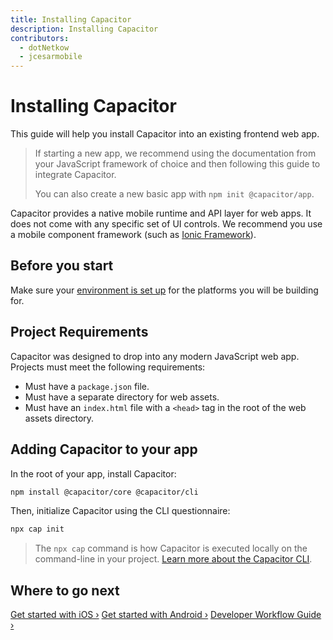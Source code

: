 ```yaml
---
title: Installing Capacitor
description: Installing Capacitor
contributors:
  - dotNetkow
  - jcesarmobile
---
```


# Installing Capacitor

This guide will help you install Capacitor into an existing frontend web app.

> If starting a new app, we recommend using the documentation from your JavaScript framework of choice and then following this guide to integrate Capacitor.
>
> You can also create a new basic app with `npm init @capacitor/app`.

Capacitor provides a native mobile runtime and API layer for web apps. It does not come with any specific set of UI controls. We recommend you use a mobile component framework (such as [Ionic Framework](https://ionicframework.com/)).

## Before you start

Make sure your [environment is set up](/docs/getting-started/environment-setup) for the platforms you will be building for.

## Project Requirements

Capacitor was designed to drop into any modern JavaScript web app. Projects must meet the following requirements:

- Must have a `package.json` file.
- Must have a separate directory for web assets.
- Must have an `index.html` file with a `<head>` tag in the root of the web assets directory.

## Adding Capacitor to your app

In the root of your app, install Capacitor:

```bash
npm install @capacitor/core @capacitor/cli
```

Then, initialize Capacitor using the CLI questionnaire:

```bash
npx cap init
```

> The `npx cap` command is how Capacitor is executed locally on the command-line in your project. [Learn more about the Capacitor CLI](/docs/reference/cli).

## Where to go next

[Get started with iOS &#8250;](/docs/ios)
[Get started with Android &#8250;](/docs/android)
[Developer Workflow Guide &#8250;](/docs/basics/workflow)
